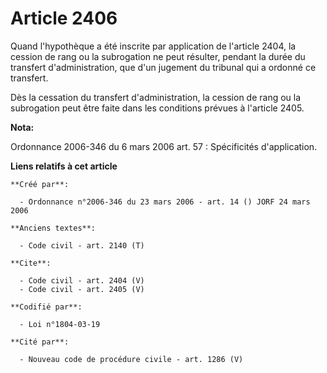 # Article 2406

Quand l'hypothèque a été inscrite par application de l'article 2404, la cession de rang ou la subrogation ne peut résulter,
pendant la durée du transfert d'administration, que d'un jugement du tribunal qui a ordonné ce transfert. 

Dès la cessation du transfert d'administration, la cession de rang ou la subrogation peut être faite dans les conditions
prévues à l'article 2405.

**Nota:**

Ordonnance 2006-346 du 6 mars 2006 art. 57 : Spécificités d'application.

**Liens relatifs à cet article**

	**Créé par**:

	  - Ordonnance n°2006-346 du 23 mars 2006 - art. 14 () JORF 24 mars 2006

	**Anciens textes**:

	  - Code civil - art. 2140 (T)

	**Cite**:

	  - Code civil - art. 2404 (V)
	  - Code civil - art. 2405 (V)

	**Codifié par**:

	  - Loi n°1804-03-19

	**Cité par**:

	  - Nouveau code de procédure civile - art. 1286 (V)
